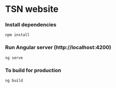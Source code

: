 # TSN website


### Install dependencies

```
npm install
```

### Run Angular server (http://localhost:4200)

```
ng serve
```

### To build for production

```
ng build
```
